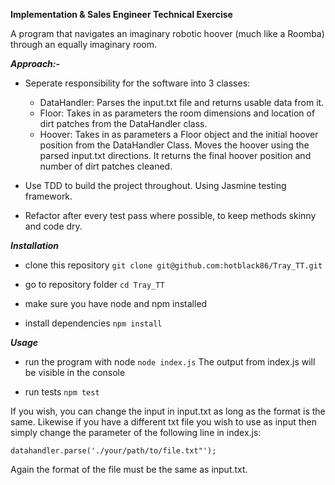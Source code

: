 **Implementation & Sales Engineer Technical Exercise**

A program that navigates an imaginary robotic hoover (much like a Roomba) through an equally imaginary room.
</br>

***Approach:-***

- Seperate responsibility for the software into 3 classes:
  - DataHandler:
    Parses the input.txt file and returns usable data from it.
  - Floor:
    Takes in as parameters the room dimensions and location of dirt patches from the DataHandler class.
  - Hoover:
    Takes in as parameters a Floor object and the initial hoover position from the DataHandler Class.
    Moves the hoover using the parsed input.txt directions.
    It returns the final hoover position and number of dirt patches cleaned.

- Use TDD to build the project throughout. Using Jasmine testing framework.

- Refactor after every test pass where possible, to keep methods skinny and code dry.


***Installation***
- clone this repository ``` git clone git@github.com:hotblack86/Tray_TT.git ```

- go to repository folder ``` cd Tray_TT ```

- make sure you have node and npm installed

- install dependencies ``` npm install ```


***Usage***
- run the program with node ``` node index.js ```
The output from index.js will be visible in the console


- run tests ``` npm test ```


If you wish, you can change the input in input.txt as long as the format is the same. Likewise if you have a different txt file you wish to use as input then simply change the parameter of the following line in index.js:
```
datahandler.parse('./your/path/to/file.txt"');
```
Again the format of the file must be the same as input.txt.

